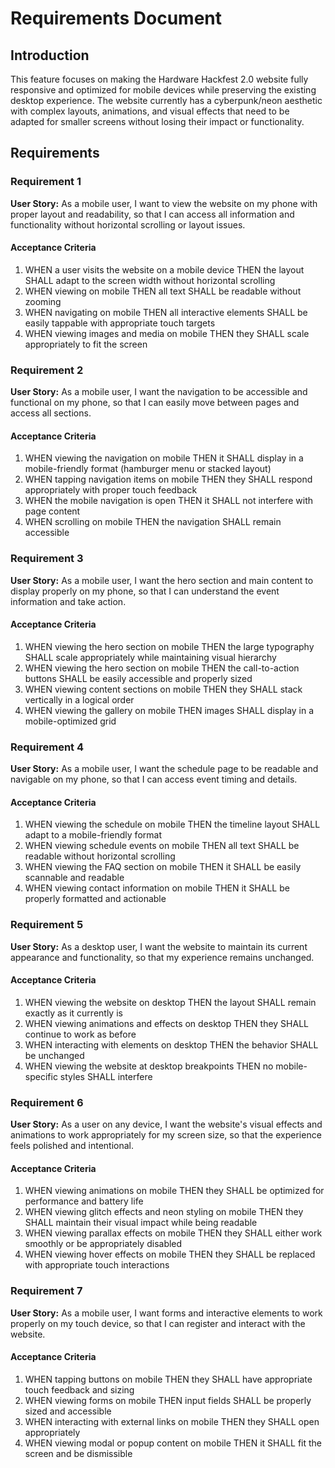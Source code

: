 # Requirements Document

## Introduction

This feature focuses on making the Hardware Hackfest 2.0 website fully responsive and optimized for mobile devices while preserving the existing desktop experience. The website currently has a cyberpunk/neon aesthetic with complex layouts, animations, and visual effects that need to be adapted for smaller screens without losing their impact or functionality.

## Requirements

### Requirement 1

**User Story:** As a mobile user, I want to view the website on my phone with proper layout and readability, so that I can access all information and functionality without horizontal scrolling or layout issues.

#### Acceptance Criteria

1. WHEN a user visits the website on a mobile device THEN the layout SHALL adapt to the screen width without horizontal scrolling
2. WHEN viewing on mobile THEN all text SHALL be readable without zooming
3. WHEN navigating on mobile THEN all interactive elements SHALL be easily tappable with appropriate touch targets
4. WHEN viewing images and media on mobile THEN they SHALL scale appropriately to fit the screen

### Requirement 2

**User Story:** As a mobile user, I want the navigation to be accessible and functional on my phone, so that I can easily move between pages and access all sections.

#### Acceptance Criteria

1. WHEN viewing the navigation on mobile THEN it SHALL display in a mobile-friendly format (hamburger menu or stacked layout)
2. WHEN tapping navigation items on mobile THEN they SHALL respond appropriately with proper touch feedback
3. WHEN the mobile navigation is open THEN it SHALL not interfere with page content
4. WHEN scrolling on mobile THEN the navigation SHALL remain accessible

### Requirement 3

**User Story:** As a mobile user, I want the hero section and main content to display properly on my phone, so that I can understand the event information and take action.

#### Acceptance Criteria

1. WHEN viewing the hero section on mobile THEN the large typography SHALL scale appropriately while maintaining visual hierarchy
2. WHEN viewing the hero section on mobile THEN the call-to-action buttons SHALL be easily accessible and properly sized
3. WHEN viewing content sections on mobile THEN they SHALL stack vertically in a logical order
4. WHEN viewing the gallery on mobile THEN images SHALL display in a mobile-optimized grid

### Requirement 4

**User Story:** As a mobile user, I want the schedule page to be readable and navigable on my phone, so that I can access event timing and details.

#### Acceptance Criteria

1. WHEN viewing the schedule on mobile THEN the timeline layout SHALL adapt to a mobile-friendly format
2. WHEN viewing schedule events on mobile THEN all text SHALL be readable without horizontal scrolling
3. WHEN viewing the FAQ section on mobile THEN it SHALL be easily scannable and readable
4. WHEN viewing contact information on mobile THEN it SHALL be properly formatted and actionable

### Requirement 5

**User Story:** As a desktop user, I want the website to maintain its current appearance and functionality, so that my experience remains unchanged.

#### Acceptance Criteria

1. WHEN viewing the website on desktop THEN the layout SHALL remain exactly as it currently is
2. WHEN viewing animations and effects on desktop THEN they SHALL continue to work as before
3. WHEN interacting with elements on desktop THEN the behavior SHALL be unchanged
4. WHEN viewing the website at desktop breakpoints THEN no mobile-specific styles SHALL interfere

### Requirement 6

**User Story:** As a user on any device, I want the website's visual effects and animations to work appropriately for my screen size, so that the experience feels polished and intentional.

#### Acceptance Criteria

1. WHEN viewing animations on mobile THEN they SHALL be optimized for performance and battery life
2. WHEN viewing glitch effects and neon styling on mobile THEN they SHALL maintain their visual impact while being readable
3. WHEN viewing parallax effects on mobile THEN they SHALL either work smoothly or be appropriately disabled
4. WHEN viewing hover effects on mobile THEN they SHALL be replaced with appropriate touch interactions

### Requirement 7

**User Story:** As a mobile user, I want forms and interactive elements to work properly on my touch device, so that I can register and interact with the website.

#### Acceptance Criteria

1. WHEN tapping buttons on mobile THEN they SHALL have appropriate touch feedback and sizing
2. WHEN viewing forms on mobile THEN input fields SHALL be properly sized and accessible
3. WHEN interacting with external links on mobile THEN they SHALL open appropriately
4. WHEN viewing modal or popup content on mobile THEN it SHALL fit the screen and be dismissible